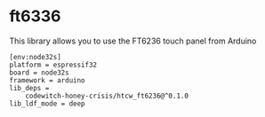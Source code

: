 # ft6336

This library allows you to use the FT6236 touch panel from Arduino

```
[env:node32s]
platform = espressif32
board = node32s
framework = arduino
lib_deps = 
	codewitch-honey-crisis/htcw_ft6236@^0.1.0
lib_ldf_mode = deep
```